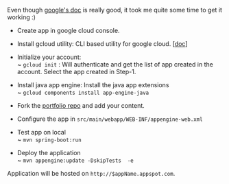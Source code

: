 
Even though [google's doc](`https://cloud.google.com/appengine/docs/standard/java/quickstart`) is really good, it took me quite some time to get it working :) 

* Create app in google cloud console.  

* Install gcloud utility: CLI based utility for google cloud. [[doc](https://cloud.google.com/sdk/downloads)]  

* Initialize your account:   
~ `gcloud init` : Will authenticate and get the list of app created in the account. Select the app created in Step-1.  

* Install java app engine: Install the java app extensions  
~  `gcloud components install app-engine-java`  

* Fork the [portfolio repo](https://github.com/SahilAggarwal/portfolio) and add your content.  

* Configure the app in ```src/main/webapp/WEB-INF/appengine-web.xml```  

* Test app on local  
~ `mvn spring-boot:run`  

* Deploy the application  
~ `mvn appengine:update -DskipTests  -e`  

Application will be hosted on `http://$appName.appspot.com`.